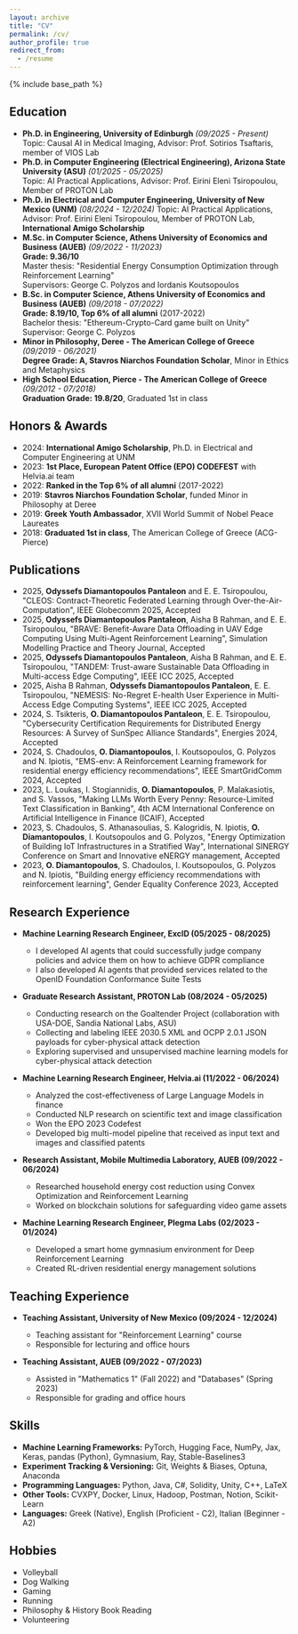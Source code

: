 ```yaml
---
layout: archive
title: "CV"
permalink: /cv/
author_profile: true
redirect_from:
  - /resume
---
```


{% include base_path %}

## Education

- **Ph.D. in Engineering, University of Edinburgh** *(09/2025 - Present)*  
  Topic: Causal AI in Medical Imaging, Advisor: Prof. Sotirios Tsaftaris, member of VIOS Lab 
- **Ph.D. in Computer Engineering (Electrical Engineering), Arizona State University (ASU)** *(01/2025 - 05/2025)*  
  Topic: AI Practical Applications, Advisor: Prof. Eirini Eleni Tsiropoulou, Member of PROTON Lab  
- **Ph.D. in Electrical and Computer Engineering, University of New Mexico (UNM)** *(08/2024 - 12/2024)* 
  Topic: AI Practical Applications, Advisor: Prof. Eirini Eleni Tsiropoulou, Member of PROTON Lab, **International Amigo Scholarship**
- **M.Sc. in Computer Science, Athens University of Economics and Business (AUEB)** *(09/2022 - 11/2023)*  
  **Grade: 9.36/10**  
  Master thesis: "Residential Energy Consumption Optimization through Reinforcement Learning"  
  Supervisors: George C. Polyzos and Iordanis Koutsopoulos  
- **B.Sc. in Computer Science, Athens University of Economics and Business (AUEB)** *(09/2018 - 07/2022)*  
  **Grade: 8.19/10, Top 6% of all alumni** (2017-2022)  
  Bachelor thesis: "Ethereum-Crypto-Card game built on Unity"  
  Supervisor: George C. Polyzos  
- **Minor in Philosophy, Deree - The American College of Greece** *(09/2019 - 06/2021)*  
  **Degree Grade: A, Stavros Niarchos Foundation Scholar**, Minor in Ethics and Metaphysics 
- **High School Education, Pierce - The American College of Greece** *(09/2012 - 07/2018)*  
  **Graduation Grade: 19.8/20**, Graduated 1st in class  

## Honors & Awards

- 2024: **International Amigo Scholarship**, Ph.D. in Electrical and Computer Engineering at UNM  
- 2023: **1st Place, European Patent Office (EPO) CODEFEST** with Helvia.ai team  
- 2022: **Ranked in the Top 6% of all alumni** (2017-2022)  
- 2019: **Stavros Niarchos Foundation Scholar**, funded Minor in Philosophy at Deree  
- 2019: **Greek Youth Ambassador**, XVII World Summit of Nobel Peace Laureates  
- 2018: **Graduated 1st in class**, The American College of Greece (ACG-Pierce)  

## Publications

- 2025, **Odyssefs Diamantopoulos Pantaleon** and E. E. Tsiropoulou, "CLEOS: Contract-Theoretic Federated Learning through Over-the-Air-Computation", IEEE Globecomm 2025, Accepted  
- 2025, **Odyssefs Diamantopoulos Pantaleon**, Aisha B Rahman, and E. E. Tsiropoulou, "BRAVE: Benefit-Aware Data Offloading in UAV Edge Computing Using Multi-Agent Reinforcement Learning", Simulation Modelling Practice and Theory Journal, Accepted
- 2025, **Odyssefs Diamantopoulos Pantaleon**, Aisha B Rahman, and E. E. Tsiropoulou, "TANDEM: Trust-aware Sustainable Data Offloading in Multi-access Edge Computing", IEEE ICC 2025, Accepted  
- 2025, Aisha B Rahman, **Odyssefs Diamantopoulos Pantaleon**, E. E. Tsiropoulou, "NEMESIS: No-Regret E-health User Experience in Multi-Access Edge Computing Systems", IEEE ICC 2025, Accepted  
- 2024, S. Tsikteris, **O. Diamantopoulos Pantaleon**, E. E. Tsiropoulou, "Cybersecurity Certification Requirements for Distributed Energy Resources: A Survey of SunSpec Alliance Standards", Energies 2024, Accepted  
- 2024, S. Chadoulos, **O. Diamantopoulos**, I. Koutsopoulos, G. Polyzos and N. Ipiotis, "EMS-env: A Reinforcement Learning framework for residential energy efficiency recommendations", IEEE SmartGridComm 2024, Accepted  
- 2023, L. Loukas, I. Stogiannidis, **O. Diamantopoulos**, P. Malakasiotis, and S. Vassos, "Making LLMs Worth Every Penny: Resource-Limited Text Classification in Banking", 4th ACM International Conference on Artificial Intelligence in Finance (ICAIF), Accepted  
- 2023, S. Chadoulos, S. Athanasoulias, S. Kalogridis, N. Ipiotis, **O. Diamantopoulos**, I. Koutsopoulos and G. Polyzos, "Energy Optimization of Building IoT Infrastructures in a Stratified Way", International SINERGY Conference on Smart and Innovative eNERGY management, Accepted  
- 2023, **O. Diamantopoulos**, S. Chadoulos, I. Koutsopoulos, G. Polyzos and N. Ipiotis, "Building energy efficiency recommendations with reinforcement learning", Gender Equality Conference 2023, Accepted  

## Research Experience

- **Machine Learning Research Engineer, ExcID (05/2025 - 08/2025)**  
  - I developed AI agents that could successfully judge company policies and advice them on how to achieve
  GDPR compliance
  - I also developed AI agents that provided services related to the OpenID Foundation Conformance Suite
  Tests

- **Graduate Research Assistant, PROTON Lab (08/2024 - 05/2025)**  
  - Conducting research on the Goaltender Project (collaboration with USA-DOE, Sandia National Labs, ASU)  
  - Collecting and labeling IEEE 2030.5 XML and OCPP 2.0.1 JSON payloads for cyber-physical attack detection  
  - Exploring supervised and unsupervised machine learning models for cyber-physical attack detection

- **Machine Learning Research Engineer, Helvia.ai (11/2022 - 06/2024)**  
  - Analyzed the cost-effectiveness of Large Language Models in finance  
  - Conducted NLP research on scientific text and image classification  
  - Won the EPO 2023 Codefest  
  - Developed big multi-model pipeline that received as input text and images and classified patents

- **Research Assistant, Mobile Multimedia Laboratory, AUEB (09/2022 - 06/2024)**  
  - Researched household energy cost reduction using Convex Optimization and Reinforcement Learning  
  - Worked on blockchain solutions for safeguarding video game assets  

- **Machine Learning Research Engineer, Plegma Labs (02/2023 - 01/2024)**  
  - Developed a smart home gymnasium environment for Deep Reinforcement Learning  
  - Created RL-driven residential energy management solutions  

## Teaching Experience

- **Teaching Assistant, University of New Mexico (09/2024 - 12/2024)**  
  - Teaching assistant for "Reinforcement Learning" course  
  - Responsible for lecturing and office hours  

- **Teaching Assistant, AUEB (09/2022 - 07/2023)**  
  - Assisted in "Mathematics 1" (Fall 2022) and "Databases" (Spring 2023)  
  - Responsible for grading and office hours  

## Skills

- **Machine Learning Frameworks:** PyTorch, Hugging Face, NumPy, Jax, Keras, pandas (Python), Gymnasium, Ray, Stable-Baselines3  
- **Experiment Tracking & Versioning:** Git, Weights & Biases, Optuna, Anaconda  
- **Programming Languages:** Python, Java, C#, Solidity, Unity, C++, LaTeX  
- **Other Tools:** CVXPY, Docker, Linux, Hadoop, Postman, Notion, Scikit-Learn  
- **Languages:** Greek (Native), English (Proficient - C2), Italian (Beginner - A2)  

## Hobbies

- Volleyball 
- Dog Walking
- Gaming
- Running  
- Philosophy & History Book Reading
- Volunteering